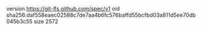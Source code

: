version https://git-lfs.github.com/spec/v1
oid sha256:daf558eaec02588c7de7aa4b6fc576baffd55bcfbd03a811d5ee70db045b3c55
size 2572

